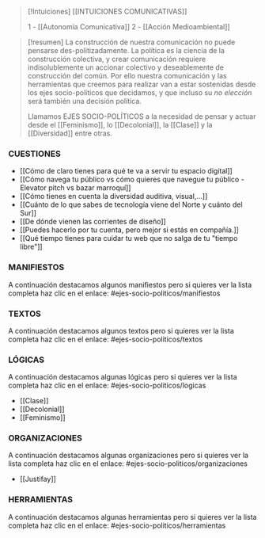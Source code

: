 
>[!Intuiciones]
>[[INTUICIONES COMUNICATIVAS]]
>
>1 - [[Autonomía Comunicativa]]
>2 - [[Acción Medioambiental]]

> [!resumen]
> La construcción de nuestra comunicación no puede pensarse des-politizadamente. La política es la ciencia de la construcción colectiva, y crear comunicación requiere indisolublemente un accionar colectivo y deseablemente de construcción del común. Por ello nuestra comunicación y las herramientas que creemos para realizar van a estar sostenidas desde los ejes socio-politicos que decidamos, y que incluso su *no elección* será también una decisión política.
> 
> Llamamos EJES SOCIO-POLÍTICOS a la necesidad de pensar y actuar desde el [[Feminismo]], lo [[Decolonial]], la [[Clase]] y la [[Diversidad]] entre otras.


### CUESTIONES

- [[Cómo de claro tienes para qué te va a servir tu espacio digital]]
- [[Cómo navega tu público vs cómo quieres que navegue tu público - Elevator pitch vs bazar marroquí]]
- [[Cómo tienes en cuenta la diversidad auditiva, visual,...]]
- [[Cuánto de lo que sabes de tecnología viene del Norte y cuánto del Sur]]
- [[De dónde vienen las corrientes de diseño]]
- [[Puedes hacerlo por tu cuenta, pero mejor si estás en compañía.]]
- [[Qué tiempo tienes para cuidar tu web que no salga de tu "tiempo libre"]]


### MANIFIESTOS
A continuación destacamos algunos manifiestos pero si quieres ver la lista completa haz clic en el enlace: #ejes-socio-politicos/manifiestos


### TEXTOS
A continuación destacamos algunos textos pero si quieres ver la lista completa haz clic en el enlace: #ejes-socio-politicos/textos


### LÓGICAS
A continuación destacamos algunas lógicas pero si quieres ver la lista completa haz clic en el enlace: #ejes-socio-politicos/logicas

- [[Clase]]
- [[Decolonial]]
- [[Feminismo]]

### ORGANIZACIONES
A continuación destacamos algunas organizaciones pero si quieres ver la lista completa haz clic en el enlace: #ejes-socio-politicos/organizaciones

- [[Justifay]]

### HERRAMIENTAS
A continuación destacamos algunas herramientas pero si quieres ver la lista completa haz clic en el enlace: #ejes-socio-politicos/herramientas

